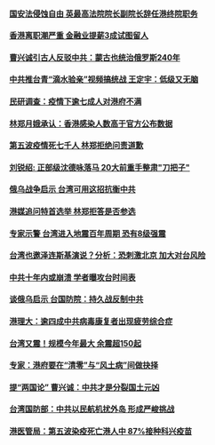 #### [国安法侵蚀自由 英最高法院院长副院长辞任港终院职务](../pages/soh55/607796.md) 
#### [香港离职潮严重 金融业提薪3成试图留人](../pages/soh55/607607.md) 
#### [曹兴诚引古人反驳中共：蒙古也统治俄罗斯240年](../pages/soh55/607529.md) 
#### [中共推台青“滴水验亲”视频搞统战 王定宇：低级又无脑](../pages/soh55/607535.md) 
#### [民研调查：疫情下逾七成人对港府不满](../pages/soh55/607505.md) 
#### [林郑月娥承认：香港感染人数高于官方公布数据](../pages/soh55/607196.md) 
#### [第五波疫情死七千人 林郑拒绝问责道歉](../pages/soh55/606932.md) 
#### [刘锐绍: 正部级沈德咏落马 20大前重手整肃"刀把子"](../pages/soh55/606938.md) 
#### [俄乌战争启示 台湾可用这招抗衡中共](../pages/soh55/606575.md) 
#### [港媒追问特首选举 林郑拒答是否参选](../pages/soh55/606338.md) 
#### [专家示警 台湾进入地震百年周期 恐有8级强震](../pages/soh55/606251.md) 
#### [台湾也邀泽连斯基演说？分析：恐刺激北京 加大对台风险](../pages/soh55/605918.md) 
#### [中共十年内或崩溃 学者曝攻台时间表](../pages/soh55/605888.md) 
#### [谈俄乌启示 台国防院：持久战反制中共](../pages/soh55/605891.md) 
#### [港理大：逾四成中共病毒康复者出现疲劳综合症](../pages/soh55/605690.md) 
#### [台湾又震！规模今年最大 余震超150起](../pages/soh55/605585.md) 
#### [ 专家：港府要在“清零”与“风土病”间做抉择](../pages/soh55/605357.md) 
#### [提“两国论”  曹兴诚：中共才是分裂国土元凶](../pages/soh55/605273.md) 
#### [台湾国防部：中共以民航机扰外岛 形成严峻挑战](../pages/soh55/605282.md) 
#### [港医管局：第五波染疫死亡港人中 87%接种科兴疫苗](../pages/soh55/605207.md) 
